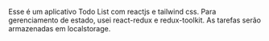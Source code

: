 Esse é um aplicativo Todo List com reactjs e tailwind css.
Para gerenciamento de estado, usei react-redux e redux-toolkit.
As tarefas serão armazenadas em localstorage.

